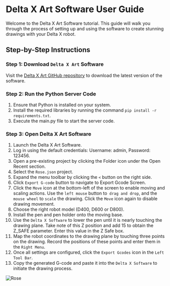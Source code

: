 # Delta X Art Software User Guide

Welcome to the Delta X Art Software tutorial. This guide will walk you through the process of setting up and using the software to create stunning drawings with your Delta X robot.

## Step-by-Step Instructions

### Step 1: Download `Delta X Art` Software 

Visit the [Delta X Art GitHub repository](https://github.com/minhhieubkdn/DeltaXArtServer/) to download the latest version of the software.

### Step 2: Run the Python Server Code

1. Ensure that Python is installed on your system.
2. Install the required libraries by running the command `pip install -r requirements.txt`.
3. Execute the main.py file to start the server code.

### Step 3: Open Delta X Art Software

1. Launch the Delta X Art Software.
2. Log in using the default credentials: Username: admin, Password: 123456.
3. Open a pre-existing project by clicking the Folder icon under the Open Recent section.
4. Select the `Rose.json` project.
5. Expand the menu toolbar by clicking the `<` button on the right side.
6. Click `Export G-code` button to navigate to Export Gcode Screen.
7. Click the `Move` icon at the bottom-left of the screen to enable moving and scaling actions. Use the `left mouse` button to` drag and drop`, and the `mouse wheel` to `scale` the drawing. Click the `Move` icon again to disable drawing movement.
8. Choose the right robot model (D400, D600 or D800).
9. Install the pen and pen holder onto the moving base.
10. Use the `Delta X Software` to lower the pen until it is nearly touching the drawing plane. Take note of this Z position and add 15 to obtain the Z_SAFE parameter. Enter this value in the Z Safe box.
11. Map the robot coordinates to the drawing plane by touching three points on the drawing. Record the positions of these points and enter them in the `Right Menu`.
12. Once all settings are configured, click the `Export Gcodes` icon in the `Left Tool Bar`.
13. Copy the generated G-code and paste it into the `Delta X Software` to initiate the drawing process.

![Rose](/imgs/rose.png)